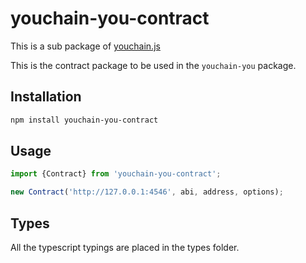 # youchain-you-contract

This is a sub package of [youchain.js][repo]

This is the contract package to be used in the `youchain-you` package.

## Installation

```bash
npm install youchain-you-contract
```

## Usage

```js
import {Contract} from 'youchain-you-contract';

new Contract('http://127.0.0.1:4546', abi, address, options);
```

## Types

All the typescript typings are placed in the types folder.

[repo]: https://github.com/youchainhq/youchain.js
